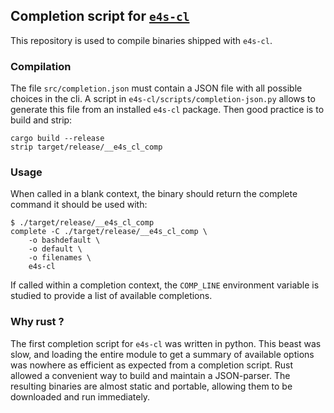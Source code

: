 Completion script for [`e4s-cl`](https://github.com/E4S-Project/e4s-cl)
-------------------------------------

This repository is used to compile binaries shipped with `e4s-cl`. 

### Compilation

The file `src/completion.json` must contain a JSON file with all possible choices in the cli. A script in `e4s-cl/scripts/completion-json.py` allows to generate this file from an installed `e4s-cl` package. Then good practice is to build and strip:

```
cargo build --release
strip target/release/__e4s_cl_comp
```

### Usage

When called in a blank context, the binary should return the complete command it should be used with:

```
$ ./target/release/__e4s_cl_comp 
complete -C ./target/release/__e4s_cl_comp \
    -o bashdefault \
    -o default \
    -o filenames \
    e4s-cl
```

If called within a completion context, the `COMP_LINE` environment variable is studied to provide a list of available completions.


### Why rust ?

The first completion script for `e4s-cl` was written in python. This beast was slow, and loading the entire module to get a summary of available options was nowhere as efficient as expected from a completion script.
Rust allowed a convenient way to build and maintain a JSON-parser. The resulting binaries are almost static and portable, allowing them to be downloaded and run immediately.
